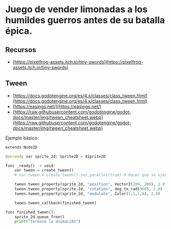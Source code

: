 # Juego de vender limonadas a los humildes guerros antes de su batalla épica.

## Recursos

- [https://pixelfrog-assets.itch.io/tiny-swords](https://pixelfrog-assets.itch.io/tiny-swords)

## Tween

- [https://docs.godotengine.org/es/4.x/classes/class_tween.html](https://docs.godotengine.org/es/4.x/classes/class_tween.html)
- [https://easings.net/](https://easings.net/)
- [https://raw.githubusercontent.com/godotengine/godot-docs/master/img/tween_cheatsheet.webp](https://raw.githubusercontent.com/godotengine/godot-docs/master/img/tween_cheatsheet.webp)

Ejemplo básico:

```py
extends Node2D

@onready var sprite_2d: Sprite2D = $Sprite2D

func _ready() -> void:
	var tween = create_tween()
	# var tween = create_tween().set_parallel(true) # Hacer que se ejecuten en paralelo

	tween.tween_property(sprite_2d, "position", Vector2(200, 200), 2.0).set_trans(Tween.TRANS_SINE).set_ease(Tween.EASE_IN_OUT)
	tween.tween_property(sprite_2d, "rotation", deg_to_rad(360), 2.0)
	tween.tween_property(sprite_2d, "modulate", Color(1,1,1,0), 2.0)

	tween.tween_callback(finished_tween)

func finished_tween():
	sprite_2d.queue_free()
	print("terminó la animación")
```
